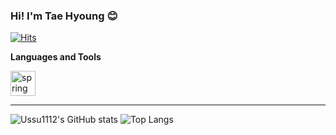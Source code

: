 ### Hi! I'm Tae Hyoung 😊

<!--
**Ussu1112/Ussu1112** is a ✨ _special_ ✨ repository because its `README.md` (this file) appears on your GitHub profile.

Here are some ideas to get you started:

- 🔭 I’m currently working on ...
- 🌱 I’m currently learning ...
- 👯 I’m looking to collaborate on ...
- 🤔 I’m looking for help with ...
- 💬 Ask me about ...
- 📫 How to reach me: ...
- 😄 Pronouns: ...
- ⚡ Fun fact: ...
-->




[![Hits](https://hits.seeyoufarm.com/api/count/incr/badge.svg?url=https%3A%2F%2Fgithub.com%2FUssu1112%2Fhit-counter&count_bg=%2379C83D&title_bg=%23555555&icon=&icon_color=%23E7E7E7&title=hits&edge_flat=false)](https://hits.seeyoufarm.com)


**Languages and Tools**
<!--
 <a href="https://git-scm.com/" target="_blank" rel="noreferrer"> <img src="https://www.vectorlogo.zone/logos/git-scm/git-scm-icon.svg" alt="git" width="40" height="40"/> </a> <a href="https://www.java.com" target="_blank" rel="noreferrer"> <img src="https://raw.githubusercontent.com/devicons/devicon/master/icons/java/java-original.svg" alt="java" width="40" height="40"/> </a> <a href="https://www.mysql.com/" target="_blank" rel="noreferrer"> <img src="https://raw.githubusercontent.com/devicons/devicon/master/icons/mysql/mysql-original-wordmark.svg" alt="mysql" width="40" height="40"/> </a> <a href="https://www.postgresql.org" target="_blank" rel="noreferrer"> <img src="https://raw.githubusercontent.com/devicons/devicon/master/icons/postgresql/postgresql-original-wordmark.svg" alt="postgresql" width="40" height="40"/> </a> <a href="https://spring.io/" target="_blank" rel="noreferrer"> 
-->
  <p align="left"><img src="https://www.vectorlogo.zone/logos/springio/springio-icon.svg" alt="spring" width="40" height="40"/> </a> </p>

---

![Ussu1112's GitHub stats](https://github-readme-stats.vercel.app/api?username=Ussu1112&theme=vue&show_icons=true&hide_border=true)
![Top Langs](https://github-readme-stats.vercel.app/api/top-langs/?username=Ussu1112&layout=compact&theme=vue&hide_border=true)




